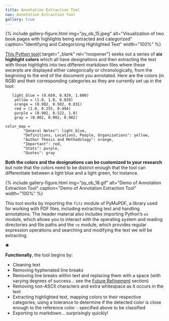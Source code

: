 ```yaml
---
title: Annotation Extraction Tool
nav: Annotation Extraction Tool
gallery: true
---
```


{% include gallery-figure.html img="py_ob_15.jpeg" alt="Visualization of two book pages with highlights being extracted and categorized" caption="Identifying and Categorizing Highlighted Text" width="100%" %}

[This Python tool](https://github.com/Scholarly-Projects/annotation_extraction){:target="_blank" rel="noopener"} seeks out a series of **six highlight colors** which all have designations and then extracting the text with those highlights into two different markdown files where these excerpts are displayed either categorically or chronologically, from the beginning to the end of the document you annotated. Here are the colors (in RGB) and their corresponding categories as they are currently set up in the tool:

```
   light_blue = (0.659, 0.929, 1.000)    
    yellow = (1.0, 1.0, 0.039)            
    orange = (0.992, 0.502, 0.031)        
    red = (1.0, 0.255, 0.494)             
    purple = (0.902, 0.522, 1.0)          
    gray = (0.902, 0.902, 0.902)          

color_map = 
        "General Notes": light_blue,
        "Definitions, Locations, People, Organizations": yellow,
        "Author Thesis and Methodology": orange,
        "Important": red,
        "Stats": purple,
        "Quotes": gray
```

**Both the colors and the designations can be customized to your research** but note that the colors need to be distinct enough that the tool can differentiate between a light blue and a light green, for instance. 

{% include gallery-figure.html img="py_ob_18.gif" alt="Demo of Annotation Extraction Tool" caption="Demo of Annotation Extraction Tool" width="100%" %}

This tool works by importing the `fitz` module of PyMuPDF, a library used for working with PDF files, including extracting text and handling annotations. The header material also includes importing Python’s `os` module, which allows you to interact with the operating system and reading directories and file paths and the `re` module, which provides regular expression operations and searching and modifying the text we will be extracting. 

<div class="symbol-container">
    <p class="symbol">&#10042;</p>
</div>

**Functionally**, the tool begins by: 

- Cleaning text
- Removing hyphenated line breaks
- Removing line breaks within text and replacing them with a space (with varying degrees of success… see the [Future Refinement](./8_appendix.html#future-refinement) section)
- Removing non-ASCII characters and extra whitespace as it occurs in the text
- Extracting highlighted text, mapping colors to their respective categories, using a tolerance to determine if the detected color is close enough to the reference color - specified above to be classified
- Exporting to markdown… surprisingly quickly!




